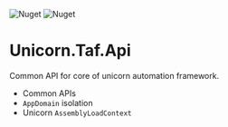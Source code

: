 ![Nuget](https://img.shields.io/nuget/v/Unicorn.Taf.Api?style=plastic)
![Nuget](https://img.shields.io/nuget/dt/Unicorn.Taf.Api?style=plastic)

Unicorn.Taf.Api
=================================

Common API for core of unicorn automation framework.

* Common APIs
* `AppDomain` isolation
* Unicorn `AssemblyLoadContext`
